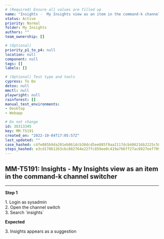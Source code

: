 ```yaml
---
# (Required) Ensure all values are filled up
name: "Insights -  My Insights view as an item in the command-k channel switcher"
status: Active
priority: Normal
folder: My Insights
authors: ""
team_ownership: []

# (Optional)
priority_p1_to_p4: null
location: null
component: null
tags: []
labels: []

# (Optional) Test type and tools
cypress: To Do
detox: null
mmctl: null
playwright: null
rainforest: []
manual_test_environments: 
- Desktop
- Webapp

# Do not change
id: 38313345
key: MM-T5191
created_on: "2022-10-04T17:05:57Z"
last_updated: ""
case_hashed: c4fe085b9da201eb861dcb30dcd5ee885f9aa2117dcb486216b2225c58fd9b3d91c78d377d2ab50df2807660f81d25bf
steps_hashed: e3cd17861263cbc882764e227fc859ee0c419a766ff27ac0927eef7093a8eaaca71f0806f0ab0cef4300b8245b6ec66c
---
```


<!-- (Auto-generated) Based on frontmatter's "key" and "name" -->

## MM-T5191: Insights - My Insights view as an item in the command-k channel switcher

---

**Step 1**

1\. Login as sysadmin\
2\. Open the channel switch\
3\. Search \`insights\`

**Expected**

3\. Insights appears as a suggestion
